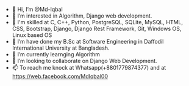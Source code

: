 - 👋 Hi, I’m @Md-Iqbal
- 👀 I’m interested in Algorithm, Django web development.
- 🌱 I'm skilled at C, C++, Python, PostgreSQL, SQLite, MySQL, HTML, CSS, Bootstrap, Django, Django Rest Framework, Git, Windows OS, Linux based OS
- 🌱 I’m have done my B.Sc at Software Engineering in Daffodil International University at Bangladesh.
- 🌱 I’m currently learnging Algorithm
- 💞️ I’m looking to collaborate on Django Web Development.
- 📫 To reach me knock at Whatsapp(+8801779874377) and at https://web.facebook.com/MdIqbal00

<!---
Md-Iqbal/Md-Iqbal is a ✨ special ✨ repository because its `README.md` (this file) appears on your GitHub profile.
You can click the Preview link to take a look at your changes.
--->
